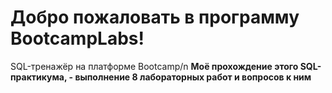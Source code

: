 # Добро пожаловать в программу BootcampLabs! 
SQL-тренажёр на платформе Bootcamp/n
**Моё прохождение этого SQL-практикума, - выполнение 8 лабораторных работ и вопросов к ним**

